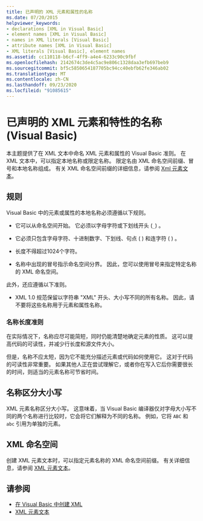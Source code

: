 ```yaml
---
title: 已声明的 XML 元素和属性的名称
ms.date: 07/20/2015
helpviewer_keywords:
- declarations [XML in Visual Basic]
- element names [XML in Visual Basic]
- names in XML literals [Visual Basic]
- attribute names [XML in Visual Basic]
- XML literals [Visual Basic], element names
ms.assetid: cc110118-b6cf-4ff9-a4e4-6233c90c9fbf
ms.openlocfilehash: 2142674c3de4c5ac9e806c1328daa3efb697beb9
ms.sourcegitcommit: bf5c5850654187705bc94cc40ebfb62fe346ab02
ms.translationtype: MT
ms.contentlocale: zh-CN
ms.lasthandoff: 09/23/2020
ms.locfileid: "91085615"
---
```

# <a name="names-of-declared-xml-elements-and-attributes-visual-basic"></a>已声明的 XML 元素和特性的名称 (Visual Basic)

本主题提供了在 XML 文本中命名 XML 元素和属性的 Visual Basic 准则。  在 XML 文本中，可以指定本地名称或限定名称。 限定名由 XML 命名空间前缀、冒号和本地名称组成。 有关 XML 命名空间前缀的详细信息，请参阅 [Xml 元素文本](../../../language-reference/xml-literals/xml-element-literal.md)。  
  
## <a name="rules"></a>规则  

 Visual Basic 中的元素或属性的本地名称必须遵循以下规则。  
  
- 它可以从命名空间开始。 它必须以字母字符或下划线开头 (`_`) 。  
  
- 它必须只包含字母字符、十进制数字、下划线、句点 ( ) 和连字符 ( ) 。  
  
- 长度不得超过1024个字符。  
  
- 名称中出现的冒号指示命名空间分界。 因此，您可以使用冒号来指定特定名称的 XML 命名空间。  
  
 此外，还应遵循以下准则。  
  
- XML 1.0 规范保留以字符串 "XML" 开头、大小写不同的所有名称。 因此，请不要将这些名称用于元素和属性名称。  
  
### <a name="name-length-guidelines"></a>名称长度准则  

 在实际情况下，名称应尽可能简短，同时仍能清楚地确定元素的性质。 这可以提高代码的可读性，并减少行长度和源文件大小。  
  
 但是，名称不应太短，因为它不能充分描述元素或代码如何使用它。 这对于代码的可读性非常重要。 如果其他人正在尝试理解它，或者你在写入它后你需要很长的时间，则适当的元素名称可节省时间。  
  
## <a name="case-sensitivity-in-names"></a>名称区分大小写  

 XML 元素名称区分大小写。 这意味着，当 Visual Basic 编译器仅对字母大小写不同的两个名称进行比较时，它会将它们解释为不同的名称。 例如，它将 `ABC` 和 `abc` 引用为单独的元素。  
  
## <a name="xml-namespaces"></a>XML 命名空间  

 创建 XML 元素文本时，可以指定元素名称的 XML 命名空间前缀。 有关详细信息，请参阅 [XML 元素文本](../../../language-reference/xml-literals/xml-element-literal.md)。  
  
## <a name="see-also"></a>请参阅

- [在 Visual Basic 中创建 XML](creating-xml.md)
- [XML 元素文本](../../../language-reference/xml-literals/xml-element-literal.md)
